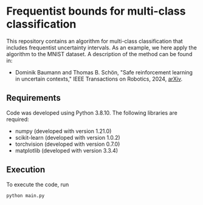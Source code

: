 # Frequentist bounds for multi-class classification 

This repository contains an algorithm for multi-class classification that includes frequentist uncertainty intervals. As an example, we here apply the algorithm to the MNIST dataset. A description of the method can be found in:

* Dominik Baumann and Thomas B. Schön, "Safe reinforcement learning in uncertain contexts," IEEE Transactions on Robotics, 2024, [arXiv](https://arxiv.org/abs/2401.05876).

## Requirements

Code was developed using Python 3.8.10. The following libraries are required:

* numpy (developed with version 1.21.0)
* scikit-learn (developed with version 1.0.2)
* torchvision (developed with version 0.7.0)
* matplotlib (developed with version 3.3.4)

## Execution

To execute the code, run

```
python main.py
```
